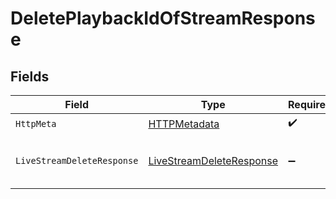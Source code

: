 # DeletePlaybackIdOfStreamResponse


## Fields

| Field                                                                           | Type                                                                            | Required                                                                        | Description                                                                     | Example                                                                         |
| ------------------------------------------------------------------------------- | ------------------------------------------------------------------------------- | ------------------------------------------------------------------------------- | ------------------------------------------------------------------------------- | ------------------------------------------------------------------------------- |
| `HttpMeta`                                                                      | [HTTPMetadata](../../Models/Components/HTTPMetadata.md)                         | :heavy_check_mark:                                                              | N/A                                                                             |                                                                                 |
| `LiveStreamDeleteResponse`                                                      | [LiveStreamDeleteResponse](../../Models/Components/LiveStreamDeleteResponse.md) | :heavy_minus_sign:                                                              | Stream's playbackId deleted successfully                                        | {<br/>"success": true<br/>}                                                     |